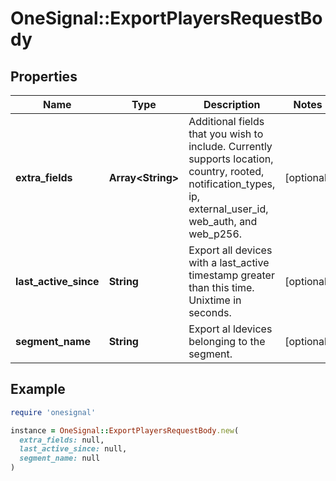 # OneSignal::ExportPlayersRequestBody

## Properties

| Name | Type | Description | Notes |
| ---- | ---- | ----------- | ----- |
| **extra_fields** | **Array&lt;String&gt;** | Additional fields that you wish to include. Currently supports location, country, rooted, notification_types, ip, external_user_id, web_auth, and web_p256. | [optional] |
| **last_active_since** | **String** | Export all devices with a last_active timestamp greater than this time.  Unixtime in seconds. | [optional] |
| **segment_name** | **String** | Export al ldevices belonging to the segment. | [optional] |

## Example

```ruby
require 'onesignal'

instance = OneSignal::ExportPlayersRequestBody.new(
  extra_fields: null,
  last_active_since: null,
  segment_name: null
)
```

